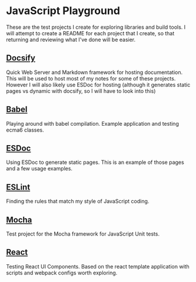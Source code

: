 # JavaScript Playground

These are the test projects I create for exploring libraries and build tools. I will attempt to create a README for each project that I create, so that returning and reviewing what I've done will be easier.

## [Docsify](/play/test.docsify/docs/)
 Quick Web Server and Markdown framework for hosting documentation. This will be used to host most of my notes for some of these projects. However I will also likely use ESDoc for hosting (although it generates static pages vs dynamic with docsify, so I will have to look into this)

## [Babel](/play/test.babel/)
 Playing around with babel compilation. Example application and testing ecma6 classes.

## [ESDoc](/play/test.esdoc/)
 Using ESDoc to generate static pages. This is an example of those pages and a few usage examples.

## [ESLint](/play/test.eslint/)
 Finding the rules that match my style of JavaScript coding.

## [Mocha](/play/test.mocha/)
  Test project for the Mocha framework for JavaScript Unit tests.

## [React](/play/test.react/)
  Testing React UI Components. Based on the react template application with scripts and webpack configs worth exploring.
